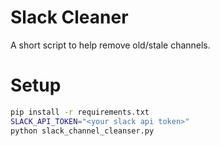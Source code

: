 # Slack Cleaner

A short script to help remove old/stale channels.

# Setup

```bash
pip install -r requirements.txt
SLACK_API_TOKEN="<your slack api token>"
python slack_channel_cleanser.py
```
